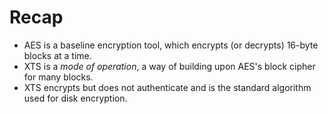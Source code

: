 # Recap

* AES is a baseline encryption tool, which encrypts (or decrypts)
  16-byte blocks at a time.
* XTS is a _mode of operation_, a way of building upon AES's block
  cipher for many blocks.
* XTS encrypts but does not authenticate and is the standard algorithm
  used for disk encryption.
